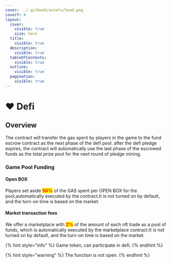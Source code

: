 ```yaml
---
cover: ../.gitbook/assets/head.png
coverY: 0
layout:
  cover:
    visible: true
    size: hero
  title:
    visible: true
  description:
    visible: true
  tableOfContents:
    visible: true
  outline:
    visible: true
  pagination:
    visible: true
---
```


# ❤ Defi

## Overview

The contract will transfer the gas spent by players in the game to the fund escrow contract as the next phase of the defi pool. after the defi pledge expires, the contract will automatically use the last phase of the escrowed funds as the total prize pool for the next round of pledge mining.

### Game Pool Funding

#### Open BOX

Players set aside <mark style="color:red;">**50%**</mark> of the GAS spent per OPEN BOX for the pool,automatically executed by the contract.It is not turned on by default, and the turn-on time is based on the market.

#### Market transaction fees

We offer a marketplace with <mark style="color:red;">**2%**</mark> of the amount of each nft trade as a pool of funds, which is automatically executed by the marketplace contract.It is not turned on by default, and the turn-on time is based on the market.

{% hint style="info" %}
Game token, can participate in defi.
{% endhint %}

{% hint style="warning" %}
The function is not open.
{% endhint %}
